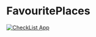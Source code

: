 # FavouritePlaces

[![CheckList App](https://img.youtube.com/vi/r95kQQyQf8A/maxresdefault.jpg)](https://youtu.be/r95kQQyQf8A)
